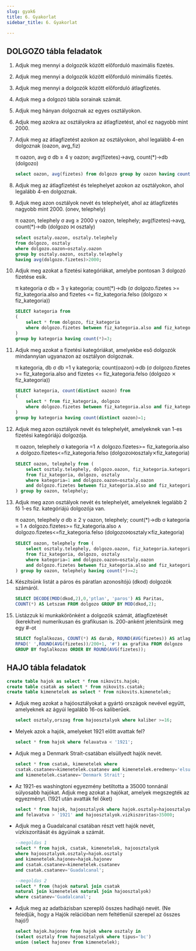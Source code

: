 ```yaml
---
slug: gyak6
title: 6. Gyakorlat
sidebar_title: 6. Gyakorlat

---
```


## DOLGOZO tábla feladatok

1. Adjuk meg mennyi a dolgozók között előforduló maximális fizetés.

2. Adjuk meg mennyi a dolgozók között előforduló minimális fizetés.

3. Adjuk meg mennyi a dolgozók között előforduló átlagfizetés.
4. Adjuk meg a dolgozó tábla sorainak számát.
5. Adjuk meg hányan dolgoznak az egyes osztályokon.
6. Adjuk meg azokra az osztályokra az átlagfizetést, ahol ez nagyobb mint 2000.
7. Adjuk meg az átlagfizetést azokon az osztályokon, ahol legalább 4-en dolgoznak (oazon, avg_fiz)
		
	π oazon, avg σ db ≥ 4 γ oazon; avg(fizetes)->avg, count(*)->db (dolgozo)
	```sql
	select oazon, avg(fizetes) from dolgozo group by oazon having count(*)>4;
	```

8. Adjuk meg az átlagfizetést és telephelyet azokon az osztályokon, ahol legalább 4-en dolgoznak.
9. Adjuk meg azon osztályok nevét és telephelyét, ahol az átlagfizetés nagyobb mint 2000. (onev, telephely)

	 π oazon, telephely σ avg ≥ 2000 γ oazon, telephely; avg(fizetes)->avg, count(*)->db (dolgozo ⨝ osztaly)
	```sql
	select osztaly.oazon, osztaly.telephely
	from dolgozo, osztaly
	where dolgozo.oazon=osztaly.oazon
	group by osztaly.oazon, osztaly.telephely
	having avg(dolgozo.fizetes)>2000;
	```

10. Adjuk meg azokat a fizetési kategóriákat, amelybe pontosan 3 dolgozó fizetése esik.
	
	π kategoria σ db = 3 γ kategoria; count(*)->db (σ dolgozo.fizetes >= fiz_kategoria.also and fizetes <= fiz_kategoria.felso (dolgozo ⨯ fiz_kategoria))
	```sql
	SELECT kategoria from
	(
		select * from dolgozo, fiz_kategoria 
		where dolgozo.fizetes between fiz_kategoria.also and fiz_kategoria.felso
	)
	group by kategoria having count(*)=3;
	```
11. Adjuk meg azokat a fizetési kategóriákat, amelyekbe eső dolgozók mindannyian ugyanazon az osztályon dolgoznak.

	π kategoria, db σ db =1 γ kategoria; count(oazon)->db (σ dolgozo.fizetes >= fiz_kategoria.also and fizetes <= fiz_kategoria.felso (dolgozo ⨯ fiz_kategoria))
	```sql
	SELECT kategoria, count(distinct oazon) from 
	(
		select * from fiz_kategoria, dolgozo
		where dolgozo.fizetes between fiz_kategoria.also and fiz_kategoria.felso
	)
	group by kategoria having count(distinct oazon)=1;
	```
12. Adjuk meg azon osztályok nevét és telephelyét, amelyeknek van 1-es fizetési kategóriájú dolgozója.

	 π oazon, telephely σ kategoria =1 ∧ dolgozo.fizetes>= fiz_kategoria.also ∧ dolgozo.fizetes<=fiz_kategoria.felso (dolgozo⨝osztaly⨯fiz_kategoria)
	```sql
	SELECT oazon, telephely from (
		select osztaly.telephely, dolgozo.oazon, fiz_kategoria.kategoria
		from fiz_kategoria, dolgozo, osztaly
		where kategoria=1 and dolgozo.oazon=osztaly.oazon
		and dolgozo.fizetes between fiz_kategoria.also and fiz_kategoria.felso
	) group by oazon, telephely;
	```
13. Adjuk meg azon osztályok nevét és telephelyét, amelyeknek legalább 2 fő 1-es fiz. kategóriájú dolgozója van.
	
	π oazon, telephely σ db ≥ 2 γ oazon, telephely; count(*)->db σ kategoria = 1 ∧ dolgozo.fizetes>= fiz_kategoria.also ∧ dolgozo.fizetes<=fiz_kategoria.felso (dolgozo⨝osztaly⨯fiz_kategoria)
	```sql
	SELECT oazon, telephely from (
		select osztaly.telephely, dolgozo.oazon, fiz_kategoria.kategoria
		from fiz_kategoria, dolgozo, osztaly
		where kategoria=1 and dolgozo.oazon=osztaly.oazon
		and dolgozo.fizetes between fiz_kategoria.also and fiz_kategoria.felso
	) group by oazon, telephely having count(*)>=2;
	```
14. Készítsünk listát a páros és páratlan azonosítójú (dkod) dolgozók számáról.
	```sql
	SELECT DECODE(MOD(dkod,2),0,'ptlan', 'paros') AS Paritas,
	COUNT(*) AS Letszam FROM dolgozo GROUP BY MOD(dkod,2);
	```
15. Listázzuk ki munkakörönként a dolgozók számát, átlagfizetését (kerekítve) numerikusan és grafikusan is. 200-anként jelenítsünk meg egy #-ot
	```sql
	SELECT foglalkozas, COUNT(*) AS darab, ROUND(AVG(fizetes)) AS atlagfiz,
	RPAD(' ',ROUND(AVG(fizetes))/200+1, '#') as grafika FROM dolgozo
	GROUP BY foglalkozas ORDER BY ROUND(AVG(fizetes));
	```

## HAJO tábla feladatok

```sql
create table hajok as select * from nikovits.hajok;
create table csatak as select * from nikovits.csatak;
create table kimenetelek as select * from nikovits.kimenetelek;
```

- Adjuk meg azokat a hajóosztályokat a gyártó országok nevével együtt, amelyeknek az ágyúi legalább 16-os kaliberűek.
	```sql
	select osztaly,orszag from hajoosztalyok where kaliber >=16;
	```
- Melyek azok a hajók, amelyeket 1921 előtt avattak fel?
	```sql
	select * from hajok where felavatva < '1921';
	```
- Adjuk meg a Denmark Strait-csatában elsüllyedt hajók nevét.
	```sql
	select * from csatak, kimenetelek where
	csatak.csatanev=kimenetelek.csatanev and kimenetelek.eredmeny='elsullyedt'
	and kimenetelek.csatanev='Denmark Strait';
	```
- Az 1921-es washingtoni egyezmény betiltotta a 35000 tonnánál súlyosabb hajókat. Adjuk meg azokat a hajókat, amelyek megszegték az egyezményt. (1921 után avatták fel őket)
	```sql
	select * from hajok, hajoosztalyok where hajok.osztaly=hajoosztalyok.osztaly
	and felavatva > '1921' and hajoosztalyok.vizkiszoritas>35000;
	```
- Adjuk meg a Guadalcanal csatában részt vett hajók nevét, vízkiszorítását és ágyúi­nak a számát.
	```sql
	--megoldas 1
	select * from hajok, csatak, kimenetelek, hajoosztalyok
	where hajoosztalyok.osztaly=hajok.osztaly
	and kimenetelek.hajonev=hajok.hajonev
	and csatak.csatanev=kimenetelek.csatanev
	and csatak.csatanev='Guadalcanal';
	```
	```sql
	--megoldas 2
	select * from (hajok natural join csatak
	natural join kimenetelek natural join hajoosztalyok)
	where csatanev='Guadalcanal';
	```
- Adjuk meg az adatbázisban szereplő összes hadihajó nevét. (Ne feledjük, hogy a Hajók relációban nem feltétlenül szerepel az összes hajó!)
	```sql
	select hajok.hajonev from hajok where osztaly in
	(select osztaly from hajoosztalyok where tipus='bc')
	union (select hajonev from kimenetelek);
	```


<!--stackedit_data:
eyJoaXN0b3J5IjpbMjE0NzM1MDA4OCwxMjUwMTQ0MTkyLC01MT
kyNTA0MTQsLTE5Njk1MDQ2NzYsMTI3MTM2NDgzNl19
-->